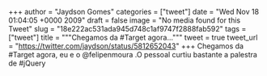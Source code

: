
+++
author = "Jaydson Gomes"
categories = ["tweet"]
date = "Wed Nov 18 01:04:05 +0000 2009"
draft = false
image = "No media found for this Tweet"
slug = "18e222ac531ada945d748c1af9747f2888fab592"
tags = ["tweet"]
title = """Chegamos da #Target agora..."""
tweet = true
tweet_url = "https://twitter.com/jaydson/status/5812652043"
+++
Chegamos da #Target agora, eu e o @felipenmoura .O pessoal curtiu bastante a palestra de #jQuery

